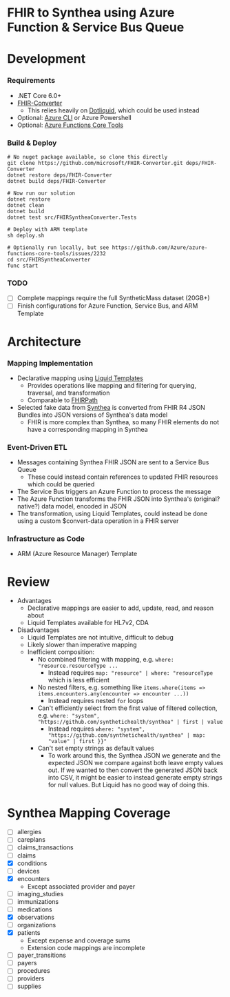 # FHIR to Synthea using Azure Function & Service Bus Queue
# Development
### Requirements
* .NET Core 6.0+
* [FHIR-Converter](https://github.com/microsoft/FHIR-Converter.git)
    * This relies heavily on [Dotliquid](https://github.com/dotliquid/dotliquid), which could be used instead
* Optional: [Azure CLI](https://github.com/Azure/azure-cli) or Azure Powershell
* Optional: [Azure Functions Core Tools](https://learn.microsoft.com/en-us/azure/azure-functions/functions-run-local)

### Build & Deploy
```shell
# No nuget package available, so clone this directly
git clone https://github.com/microsoft/FHIR-Converter.git deps/FHIR-Converter
dotnet restore deps/FHIR-Converter
dotnet build deps/FHIR-Converter

# Now run our solution
dotnet restore
dotnet clean
dotnet build
dotnet test src/FHIRSyntheaConverter.Tests

# Deploy with ARM template
sh deploy.sh

# Optionally run locally, but see https://github.com/Azure/azure-functions-core-tools/issues/2232 
cd src/FHIRSyntheaConverter
func start
```

### TODO
- [ ] Complete mappings require the full SyntheticMass dataset (20GB+)
- [ ] Finish configurations for Azure Function, Service Bus, and ARM Template

# Architecture
### Mapping Implementation
* Declarative mapping using [Liquid Templates](https://shopify.github.io/liquid/)
    * Provides operations like mapping and filtering for querying, traversal, and transformation
    * Comparable to [FHIRPath](https://hl7.org/fhir/fhirpath.html)
* Selected fake data from [Synthea](https://synthea.mitre.org/) is converted from FHIR R4 JSON Bundles into JSON versions of Synthea's data model
    * FHIR is more complex than Synthea, so many FHIR elements do not have a corresponding mapping in Synthea

### Event-Driven ETL
* Messages containing Synthea FHIR JSON are sent to a Service Bus Queue
    * These could instead contain references to updated FHIR resources which could be queried
* The Service Bus triggers an Azure Function to process the message
* The Azure Function transforms the FHIR JSON into Synthea's (original? native?) data model, encoded in JSON
* The transformation, using Liquid Templates, could instead be done using a custom $convert-data operation in a FHIR server

### Infrastructure as Code
* ARM (Azure Resource Manager) Template


# Review
* Advantages
    * Declarative mappings are easier to add, update, read, and reason about
    * Liquid Templates available for HL7v2, CDA
* Disadvantages
    * Liquid Templates are not intuitive, difficult to debug
    * Likely slower than imperative mapping
    * Inefficient composition:
        * No combined filtering with mapping, e.g. `where: "resource.resourceType ... `
            * Instead requires `map: "resource" | where: "resourceType` which is less efficient
        * No nested filters, e.g. something like `items.where(items => items.encounters.any(encounter => encounter ...))`
            * Instead requires nested `for` loops
        * Can't efficiently select from the first value of filtered collection, e.g. `where: "system", "https://github.com/synthetichealth/synthea" | first | value `
            * Instead requires `where: "system", "https://github.com/synthetichealth/synthea" | map: "value" | first }}"`
        * Can't set empty strings as default values
            * To work around this, the Synthea JSON we generate and the expected JSON we compare against both leave empty values out. If we wanted to then convert the generated JSON back into CSV, it might be easier to instead generate empty strings for null values. But Liquid has no good way of doing this.


# Synthea Mapping Coverage
- [ ] allergies
- [ ] careplans
- [ ] claims_transactions
- [ ] claims
- [x] conditions
- [ ] devices
- [x] encounters
    * Except associated provider and payer
- [ ] imaging_studies
- [ ] immunizations
- [ ] medications
- [x] observations
- [ ] organizations
- [x] patients
    * Except expense and coverage sums
    * Extension code mappings are incomplete
- [ ] payer_transitions
- [ ] payers
- [ ] procedures
- [ ] providers
- [ ] supplies
